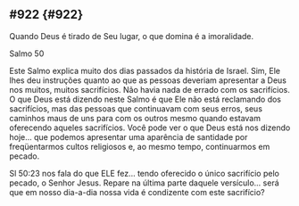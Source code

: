 ## #922 {#922}

Quando Deus é tirado de Seu lugar, o que domina é a imoralidade.

Salmo 50

Este Salmo explica muito dos dias passados da história de Israel. Sim, Ele lhes deu instruções quanto ao que as pessoas deveriam apresentar a Deus nos muitos, muitos sacrifícios. Não havia nada de errado com os sacrifícios. O que Deus está dizendo neste Salmo é que Ele não está reclamando dos sacrifícios, mas das pessoas que continuavam com seus erros, seus caminhos maus de uns para com os outros mesmo quando estavam oferecendo aqueles sacrifícios. Você pode ver o que Deus está nos dizendo hoje... que podemos apresentar uma aparência de santidade por freqüentarmos cultos religiosos e, ao mesmo tempo, continuarmos em pecado.

Sl 50:23 nos fala do que ELE fez... tendo oferecido o único sacrifício pelo pecado, o Senhor Jesus. Repare na última parte daquele versículo... será que em nosso dia-a-dia nossa vida é condizente com este sacrifício?